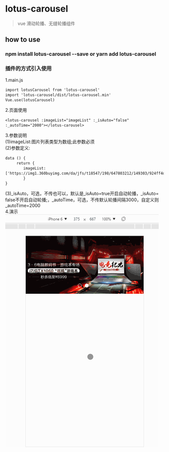 # lotus-carousel

> vue 滑动轮播、无缝轮播组件

## how to use 

### npm install lotus-carousel --save or yarn add lotus-carousel
### 插件的方式引入使用
1.main.js
```
import lotusCarousel from 'lotus-carousel'
import 'lotus-carousel/dist/lotus-carousel.min'
Vue.use(lotusCarousel)
```
2.页面使用
```
<lotus-carousel :imageList="imageList" :_isAuto="false" :_autoTime="2000"></lotus-carousel>
```
3.参数说明 <br/>
(1)imageList:图片列表类型为数组;此参数必须 <br/>
(2)参数定义:

```
data () {
     return {
        imageList:['https://img1.360buyimg.com/da/jfs/t18547/198/647803212/149303/924ff4da/5a9cf105N2f3a0824.jpg','https://img1.360buyimg.com/da/jfs/t19585/35/610845581/51050/93e595a7/5a991a0bN22dcc619.jpg','https://img14.360buyimg.com/da/s750x366_jfs/t18937/201/636859513/203851/71ed12bb/5a9d419fNc65b2edd.jpg']
        }
}
```

(3)_isAuto，可选，不传也可以，默认是_isAuto=true开启自动轮播，_isAuto= false不开启自动轮播;，_autoTime，可选，不传默认轮播间隔3000，自定义则_autoTime=2000 <br/>
4.演示 <br/>
![lotusCarousel](https://raw.githubusercontent.com/winglau14/lotusPackage/master/lotusCarousel/1.gif)


